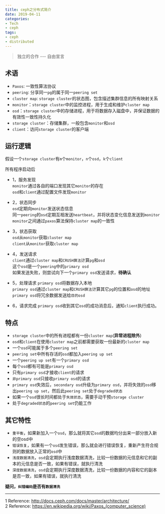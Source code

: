 ```yaml
---
title: ceph之分布式简介
date: 2019-04-11
categories:
- Tech
- ceph
tags:
- ceph
- distributed
---
```


> 独立的合作 --- 自由宣言

## 术语  

- `Paxos`: 一致性算法协议  
- `peering`: 分享同一`pg`的属于同一`peering set`  
- `cluster map`: `storage cluster`的状态图，包含描述集群信息的所有映射关系   
- `monitor`：`storage cluster`中的监控进程，用于生成和维护`cluster map`   
- `osd`：`storage cluster`中的存储进程，用于将数据存入磁盘中，并保证数据的有效性一致性持久化    
- `storage cluster`：存储集群，一般包含`monitor`和`osd`   
- `client`：访问`storage cluster`的客户端    

## 运行逻辑  

假设一个`storage cluster`有`m`个`monitor`，`n`个`osd`，`k`个`client`  

所有程序启动后  

* 1，服务发现  
`monitor`通过各自的端口发现其它`monitor`的存在  
`osd`和`client`通过配置文件发现`monitor`  

* 2，状态同步  
`osd`定期向`monitor`发送状态信息  
同一`peering`的`osd`定期互相发送`heartbeat`，并将状态变化信息发送到`monitor`   
`monitor`之间通过`paxos`算法保持`cluster map`的一致性  

* 3，状态获取  
`osd`从`monitor`获取`cluster map`  
`client`从`monitor`获取`cluster map`  

* 4，发送请求  
`client`通过`cluster map`和`CRUSH算法`计算`pg`和`osd`  
这个`osd`是一个`peering`中的`primary osd`  
如果发送失败，则尝试向下一个`primary osd`发送请求，__待确认__  

* 5，处理请求
`primary osd`将数据存入本地  
`primary osd`通过`cluster map`和`CRUSH算法`计算其它`pg`的位置和`osd`的地址  
`primary osd`将冗余数据发送给`目的osd`

* 6，请求完成
`primary osd`收到其它`osd`的成功消息后，通知`client`执行成功。  


## 特点  

- `storage cluster`中的所有进程都有一份`cluster map`(__异常进程除外__)  
- `osd`和`client`在使用`cluster map`之前都需要获取一份最新的`cluster map`  
- 一个`osd`可能属于多个`peering set`  
- `peering set`中所有存活的`osd`都加入`peering up set`  
- 一个`peering up set`有一个`primary osd`  
- 每个`osd`都有可能是`primary osd`  
- 只有`primary osd`才接收`client`的请求  
- `非primary osd`只接收`primary osd`的请求  
- `primary osd`失效后，`secondary osd`升级为`primary osd`，并将失效的`osd`移出`peering up set`，然后此`peering set`处于`degraded状态`  
- 如果一个`osd`很长时间都处于`失效状态`，需要手动干预`storage cluster`  
- 处于`degraded状态`的`peering set`仍能工作  


## 其它特性  

- `重平衡`，如果新加入一个`osd`，那么就将其它`osd`的数据均分出来一部分放入新的空osd中  
- `错误恢复`，如果有一个`osd`发生错误，那么就会进行错误恢复，重新产生符合规则的数据放入正常的`osd`中  
- `浅度数据清洗`，`osd`会定期执行浅度数据清洗，比较一份数据的元信息和它的副本的元信息是否一致，如果有错误，就执行清洗  
- `深度数据清洗`，`osd`会定期执行深度数据清洗，比较一份数据的内容和它的副本是否一致，如果有错误，就执行清洗  

__疑问，`纠错编码`是否有`数据清洗`__  


---------
1 Reference: http://docs.ceph.com/docs/master/architecture/  
2 Reference: https://en.wikipedia.org/wiki/Paxos_(computer_science)  

